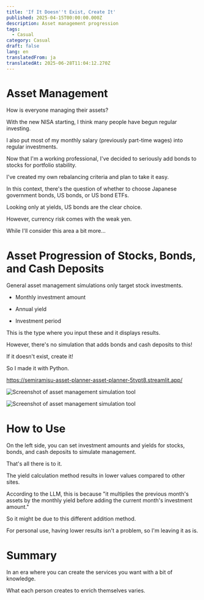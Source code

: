```yaml
---
title: 'If It Doesn''t Exist, Create It'
published: 2025-04-15T00:00:00.000Z
description: Asset management progression
tags:
  - Casual
category: Casual
draft: false
lang: en
translatedFrom: ja
translatedAt: 2025-06-28T11:04:12.270Z
---
```




# Asset Management

How is everyone managing their assets?

With the new NISA starting, I think many people have begun regular investing.

I also put most of my monthly salary (previously part-time wages) into regular investments.

Now that I'm a working professional, I've decided to seriously add bonds to stocks for portfolio stability.

I've created my own rebalancing criteria and plan to take it easy.

In this context, there's the question of whether to choose Japanese government bonds, US bonds, or US bond ETFs.

Looking only at yields, US bonds are the clear choice.

However, currency risk comes with the weak yen.

While I'll consider this area a bit more...

# Asset Progression of Stocks, Bonds, and Cash Deposits

General asset management simulations only target stock investments.

- Monthly investment amount

- Annual yield

- Investment period

This is the type where you input these and it displays results.

However, there's no simulation that adds bonds and cash deposits to this!

If it doesn't exist, create it!

So I made it with Python.

https://semiramisu-asset-planner-asset-planner-5tvpt8.streamlit.app/

![Screenshot of asset management simulation tool](./media/Screenshot%202025-04-15%20at%208.27.43.png)


![Screenshot of asset management simulation tool](./media/Screenshot%202025-04-15%20at%208.27.53.png)



# How to Use
On the left side, you can set investment amounts and yields for stocks, bonds, and cash deposits to simulate management.

That's all there is to it.

The yield calculation method results in lower values compared to other sites.

According to the LLM, this is because "it multiplies the previous month's assets by the monthly yield before adding the current month's investment amount."

So it might be due to this different addition method.

For personal use, having lower results isn't a problem, so I'm leaving it as is.

# Summary

In an era where you can create the services you want with a bit of knowledge.

What each person creates to enrich themselves varies.
